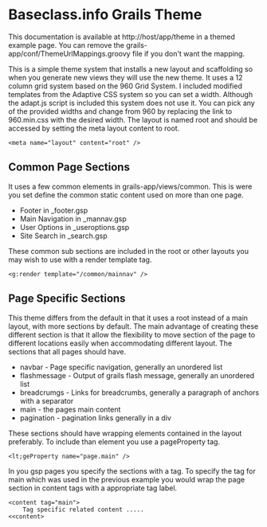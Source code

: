 # Baseclass.info Grails Theme

This documentation is available at http://host/app/theme in a themed example page.  You can remove the grails-app/conf/ThemeUrlMappings.groovy file if you don't want the mapping.

This is a simple theme system that installs a new layout and scaffolding so when you generate new views they will use the new theme. It uses a 12 column grid system based on the 960 Grid System. I included modified templates from the Adaptive CSS system so you can set a width. Although the adapt.js script is included this system does not use it. You can pick any of the provided widths and change from 960 by replacing the link to 960.min.css with the desired width. The layout is named root and should be accessed by setting the meta layout content to root.

    <meta name="layout" content="root" />
   
## Common Page Sections

It uses a few common elements in grails-app/views/common. This is were you set define the common static content used on more than one page.

* Footer in _footer.gsp
* Main Navigation in _mannav.gsp
* User Options in _useroptions.gsp
* Site Search in _search.gsp

These common sub sections are included in the root or other layouts you may wish to use with a render template tag.

    <g:render template="/common/mainnav" />
   
## Page Specific Sections

This theme differs from the default in that it uses a root instead of a main layout, with more sections by default. The main advantage of creating these different section is that it allow the flexibility to move section of the page to different locations easily when accommodating different layout. The sections that all pages should have.

* navbar - Page specific navigation, generally an unordered list
* flashmessage - Output of grails flash message, generally an unordered list
* breadcrumgs - Links for breadcrumbs, generally a paragraph of anchors with a separator
* main - the pages main content
* pagination - pagination links generally in a div

These sections should have wrapping elements contained in the layout preferably. To include than element you use a pageProperty tag.

    <lt;geProperty name="page.main" />
   
In you gsp pages you specify the sections with a tag. To specify the tag for main which was used in the previous example you would wrap the page section in content tags with a appropriate tag label.

    <content tag="main">
        Tag specific related content .....
    <<content>
